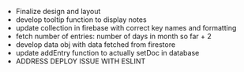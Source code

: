 - Finalize design and layout
- develop tooltip function to display notes
- update collection in firebase with correct key names and formatting
- fetch number of entries: number of days in month so far + 2
- develop data obj with data fetched from firestore
- update addEntry function to actually setDoc in database
- ADDRESS DEPLOY ISSUE WITH ESLINT
